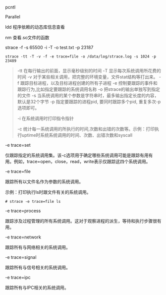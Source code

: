 pcntl

Parallel



ldd 程序依赖的动态库信息查看

nm 查看.so文件的函数



strace -f -s 65500 -i -T -o test.txt -p 23187

```
strace -tt -T -v -f -e trace=file -o /data/log/strace.log -s 1024 -p 23489
```

> -tt 在每行输出的前面，显示毫秒级别的时间
> -T 显示每次系统调用所花费的时间
> -v 对于某些相关调用，把完整的环境变量，文件stat结构等打出来。
> -f 跟踪目标进程，以及目标进程创建的所有子进程
> -e 控制要跟踪的事件和跟踪行为,比如指定要跟踪的系统调用名称
> -o 把strace的输出单独写到指定的文件
> -s 当系统调用的某个参数是字符串时，最多输出指定长度的内容，默认是32个字节
> -p 指定要跟踪的进程pid, 要同时跟踪多个pid, 重复多次-p选项即可。
>
> -i 在系统调用时打印指令指针
>
> -c 统计每一系统调用的所执行的时间,次数和出错的次数等。示例：打印执行uptime时系统系统调用的时间、次数、出错次数和syscall

-e trace=set

仅跟踪指定的系统调用集。该-c选项用于确定哪些系统调用可能是跟踪有用有用。例如，trace=open，close，read，write表示仅跟踪这四个系统调用。

-e trace=file

跟踪所有以文件名作为参数的系统调用。

示例：打印执行ls时跟文件有关的系统调用。

```text
# strace -e trace=file ls
```

-e trace=process

跟踪涉及过程管理的所有系统调用。这对于观察进程的派生，等待和执行步骤很有用。

-e trace=network

跟踪所有与网络相关的系统调用。

-e trace=signal

跟踪所有与信号相关的系统调用。

-e trace=ipc

跟踪所有与IPC相关的系统调用。